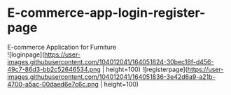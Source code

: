 # E-commerce-app-login-register-page
E-commerce Application for Furniture  
![loginpage](https://user-images.githubusercontent.com/104012041/164051824-30bec18f-d456-49c7-86d3-bb2c52646534.png | height=100)
![registerpage](https://user-images.githubusercontent.com/104012041/164051836-3e42d6a9-a21b-4700-a5ac-00daed6e7c6c.png | height=100)
